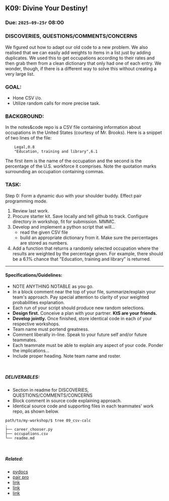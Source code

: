 ## K09: Divine Your Destiny!
### Due: `2025-09-25r` 08:00

### DISCOVERIES, QUESTIONS/COMMENTS/CONCERNS
We figured out how to adapt our old code to a new problem. We also realised that we can easily add weights to items in a list just by adding duplicates. We used this to get occupations according to their rates and then grab them from a clean dictionary that only had one of each entry. We wonder, though, if there is a different way to solve this without creating a very large list.

### GOAL:
* Hone CSV i/o.
* Utilize random calls for more precise task.

### BACKGROUND:
In the notes&code repo is a CSV file containing information about occupations in the United States (courtesy of Mr. Brooks). Here is a snippet of two lines of the file:

```
    Legal,0.8
    "Education, training and library",6.1
```

The first item is the name of the occupation and the second is the percentage of the U.S. workforce it comprises. Note the quotation marks surrounding an occupation containing commas.

### TASK:
Step 0: Form a dynamic duo with your shoulder buddy. Effect pair programming mode.

1. Review last work.
1. Procure starter kit. Save locally and tell github to track. Configure directory in workshop, fit for submission. MMMC.
1. Develop and implement a python script that will...
   * read the given CSV file
   * build an appropriate dictionary from it. Make sure the percentages are stored as numbers.
1. Add a function that returns a randomly selected occupation where the results are weighted by the percentage given. For example, there should be a 6.1% chance that "Education, training and library" is returned.

   
--- 

#### Specifications/Guidelines:
* NOTE ANYTHING NOTABLE as you go.
* In a block comment near the top of your file, summarize/explain your team's approach. Pay special attention to clarity of your weighted probabilities explanation.
* Each run of your script should produce new random selections.
* __Design first.__ Conceive a plan with your partner. __KtS are your friends.__
* __Develop jointly.__ Once finished, store identical code in each of your respective workshops.
* Team name must portend greatness.
* Comment liberally in-line. Speak to your future self and/or future teammates.
* Each teammate must be able to explain any aspect of your code. Ponder the implications...
* Include proper heading. Note team name and roster.

<br>

##### DELIVERABLES:
* Section in readme for DISCOVERIES, QUESTIONS/COMMENTS/CONCERNS
* Block comment in source code explaining approach.
* Identical source code and supporting files in each teammates' work repo, as shown below.

```
path/to/my-workshop/$ tree 09_csv-calc
.
├── career_chooser.py
├── occupations.csv
└── readme.md
```


<br>


##### Related:
* [pydocs](https://docs.python.org/3.13/)  
* [pair pro](https://github.com/stuy-softdev/notes-and-code/blob/main/read/nyer_pp.pdf)
* [link](https://xkcd.com/519/)
* [link](https://www.officialasvab.com/)
* [link]()

